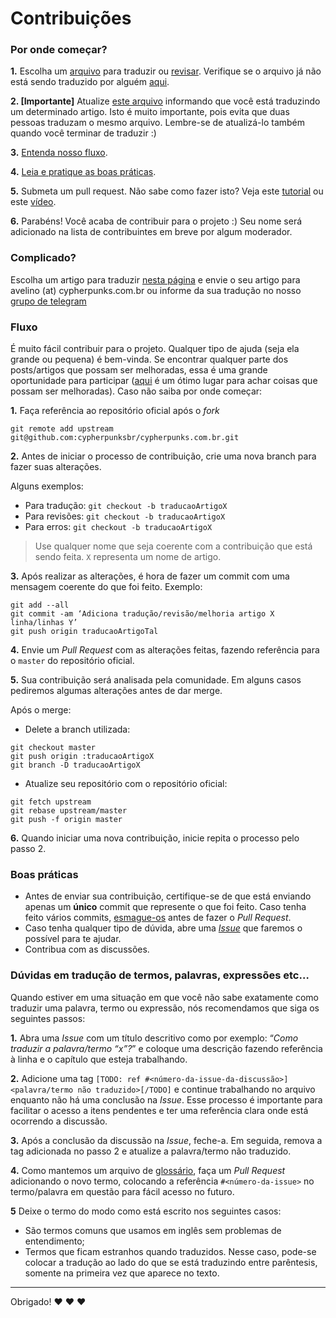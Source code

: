 # Contribuições

### Por onde começar?

**1.** Escolha um [arquivo](https://github.com/cypherpunksbr/cypherpunks.com.br/tree/master/todo) para traduzir ou [revisar](https://github.com/cypherpunksbr/cypherpunks.com.br/tree/master/posts). Verifique se o arquivo já não está sendo traduzido por alguém [aqui](https://github.com/cypherpunksbr/cypherpunks.com.br/blob/master/todo/README.md). 

**2. [Importante]** Atualize [este arquivo](https://github.com/cypherpunksbr/cypherpunks.com.br/blob/master/todo/README.md) informando que você está traduzindo um determinado artigo. Isto é muito importante, pois evita que duas pessoas traduzam o mesmo arquivo. Lembre-se de atualizá-lo também quando você terminar de traduzir :)

**3.** [Entenda nosso fluxo](#fluxo).

**4.** [Leia e pratique as boas práticas](#boas-pr%C3%A1ticas).

**5.** Submeta um pull request. Não sabe como fazer isto? Veja este [tutorial](https://#) ou este [vídeo](https://#).

**6.** Parabéns! Você acaba de contribuir para o projeto :) Seu nome será adicionado na lista de contribuintes em breve por algum moderador.

### Complicado?

Escolha um artigo para traduzir [nesta página](https://github.com/cypherpunksbr/cypherpunks.com.br/tree/master/todo) e envie o seu artigo para avelino (at) cypherpunks.com.br ou informe da sua tradução no nosso [grupo de telegram](https://t.me/criptologia)

### Fluxo

É muito fácil contribuir para o projeto. Qualquer tipo de ajuda (seja ela grande ou pequena) é bem-vinda. Se encontrar qualquer parte dos posts/artigos que possam ser melhoradas, essa é uma grande oportunidade para participar ([aqui](https://github.com/cypherpunksbr/cypherpunks.com.br/issues?q=is%3Aopen+is%3Aissue+label%3Amelhorias) é um ótimo lugar para achar coisas que possam ser melhoradas). Caso não saiba por onde começar:

**1.** Faça referência ao repositório oficial após o _fork_

```
git remote add upstream git@github.com:cypherpunksbr/cypherpunks.com.br.git
```

**2.** Antes de iniciar o processo de contribuição, crie uma nova branch para fazer suas alterações.

Alguns exemplos:

- Para tradução: `git checkout -b traducaoArtigoX`
- Para revisões: `git checkout -b traducaoArtigoX`
- Para erros: `git checkout -b traducaoArtigoX`

> Use qualquer nome que seja coerente com a contribuição que está sendo feita.
> `X` representa um nome de artigo.

**3.** Após realizar as alterações, é hora de fazer um commit com uma mensagem coerente do que foi feito. Exemplo:

```
git add --all
git commit -am ‘Adiciona tradução/revisão/melhoria artigo X linha/linhas Y’
git push origin traducaoArtigoTal
```

**4.** Envie um _Pull Request_ com as alterações feitas, fazendo referência para o `master` do repositório oficial.

**5.** Sua contribuição será analisada pela comunidade. Em alguns casos pediremos algumas alterações antes de dar merge.

Após o merge:

- Delete a branch utilizada:

```
git checkout master
git push origin :traducaoArtigoX
git branch -D traducaoArtigoX
```

- Atualize seu repositório com o repositório oficial:

```
git fetch upstream
git rebase upstream/master
git push -f origin master
```

**6.** Quando iniciar uma nova contribuição, inicie repita o processo pelo passo 2.

### Boas práticas

- Antes de enviar sua contribuição, certifique-se de que está enviando apenas um **único** commit que represente o que foi feito. Caso tenha feito vários commits, [esmague-os](http://gitready.com/advanced/2009/02/10/squashing-commits-with-rebase.html) antes de fazer o _Pull Request_.
- Caso tenha qualquer tipo de dúvida, abre uma [_Issue_](https://github.com/cypherpunksbr/cypherpunks.com.br/issues) que faremos o possível para te ajudar.
- Contribua com as discussões.


### Dúvidas em tradução de termos, palavras, expressões etc…

Quando estiver em uma situação em que você não sabe exatamente como traduzir uma palavra, termo ou expressão, nós recomendamos que siga os seguintes passos:

**1.** Abra uma _Issue_ com um título descritivo como por exemplo: “_Como traduzir a palavra/termo “x”?_” e coloque uma descrição fazendo referência à linha e o capítulo que esteja trabalhando.

**2.** Adicione uma tag `[TODO: ref #<número-da-issue-da-discussão>]<palavra/termo não traduzido>[/TODO]` e continue trabalhando no arquivo enquanto não há uma conclusão na _Issue_. Esse processo é importante para facilitar o acesso a itens pendentes e ter uma referência clara onde está ocorrendo a discussão.

**3.** Após a conclusão da discussão na _Issue_, feche-a. Em seguida, remova a tag adicionada no passo 2 e atualize a palavra/termo não traduzido.

**4.** Como mantemos um arquivo de [glossário], faça um _Pull Request_ adicionando o novo termo, colocando a referência `#<número-da-issue>` no termo/palavra em questão para fácil acesso no futuro.

**5** Deixe o termo do modo como está escrito nos seguintes casos:
-  São termos comuns que usamos em inglês sem problemas de entendimento;
-  Termos que ficam estranhos quando traduzidos. Nesse caso, pode-se colocar a tradução ao lado do que se está traduzindo entre parêntesis, somente na primeira vez que aparece no texto.

***

Obrigado! :heart: :heart: :heart:



[melhorias]: https://github.com/cypherpunksbr/cypherpunks.com.br/issues?q=is%3Aopen+is%3Aissue+label%3Amelhorias
[Git e GitHub]: https://github.com/cypherpunksbr/cypherpunks.com.br/blob/master/documentacao/GITGITHUB.md
[traduzir]: https://github.com/cypherpunksbr/cypherpunks.com.br/tree/master/todo
[revisar]: https://github.com/cypherpunksbr/cypherpunks.com.br/tree/master/site
[README.md]: https://github.com/cypherpunksbr/cypherpunks.com.br/blob/master/todo/README.md
[glossário]: https://github.com/cypherpunksbr/cypherpunks.com.br/blob/master/GLOSSARIO.md
[grupo de telegram]: https://t.me/criptologia
